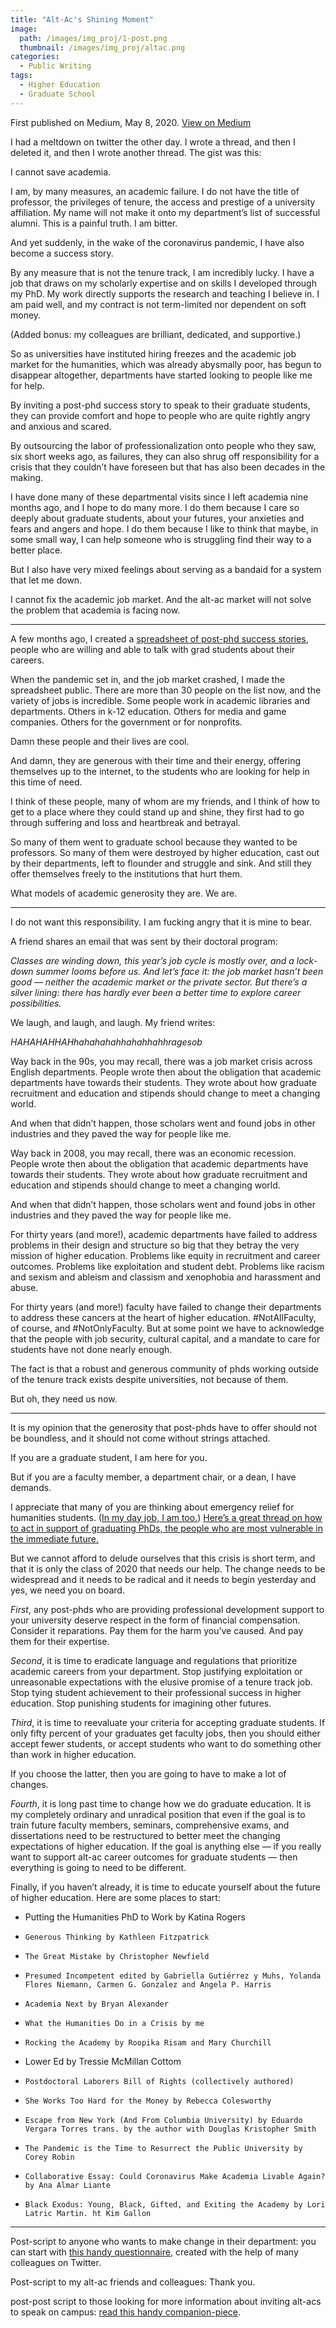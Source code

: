 ```yaml
---
title: "Alt-Ac's Shining Moment"
image: 
  path: /images/img_proj/1-post.png
  thumbnail: /images/img_proj/altac.png
categories:
  - Public Writing
tags:
  - Higher Education
  - Graduate School
---
```


First published on Medium, May 8, 2020. [View on Medium](https://halperta.medium.com/open-letter-to-my-friend-who-i-love-who-wants-to-get-a-phd-in-literature-87392dabec16)

I had a meltdown on twitter the other day. I wrote a thread, and then I deleted it, and then I wrote another thread. The gist was this:

I cannot save academia.

I am, by many measures, an academic failure. I do not have the title of professor, the privileges of tenure, the access and prestige of a university affiliation. My name will not make it onto my department’s list of successful alumni. This is a painful truth. I am bitter.

And yet suddenly, in the wake of the coronavirus pandemic, I have also become a success story.

By any measure that is not the tenure track, I am incredibly lucky. I have a job that draws on my scholarly expertise and on skills I developed through my PhD. My work directly supports the research and teaching I believe in. I am paid well, and my contract is not term-limited nor dependent on soft money.

(Added bonus: my colleagues are brilliant, dedicated, and supportive.)

So as universities have instituted hiring freezes and the academic job market for the humanities, which was already abysmally poor, has begun to disappear altogether, departments have started looking to people like me for help.

By inviting a post-phd success story to speak to their graduate students, they can provide comfort and hope to people who are quite rightly angry and anxious and scared.

By outsourcing the labor of professionalization onto people who they saw, six short weeks ago, as failures, they can also shrug off responsibility for a crisis that they couldn’t have foreseen but that has also been decades in the making.

I have done many of these departmental visits since I left academia nine months ago, and I hope to do many more. I do them because I care so deeply about graduate students, about your futures, your anxieties and fears and angers and hope. I do them because I like to think that maybe, in some small way, I can help someone who is struggling find their way to a better place.

But I also have very mixed feelings about serving as a bandaid for a system that let me down.

I cannot fix the academic job market. And the alt-ac market will not solve the problem that academia is facing now.

***

A few months ago, I created a [spreadsheet of post-phd success stories](https://hcommons.org/docs/alt-ac-support-network/), people who are willing and able to talk with grad students about their careers.

When the pandemic set in, and the job market crashed, I made the spreadsheet public. There are more than 30 people on the list now, and the variety of jobs is incredible. Some people work in academic libraries and departments. Others in k-12 education. Others for media and game companies. Others for the government or for nonprofits.

Damn these people and their lives are cool.

And damn, they are generous with their time and their energy, offering themselves up to the internet, to the students who are looking for help in this time of need.

I think of these people, many of whom are my friends, and I think of how to get to a place where they could stand up and shine, they first had to go through suffering and loss and heartbreak and betrayal.

So many of them went to graduate school because they wanted to be professors. So many of them were destroyed by higher education, cast out by their departments, left to flounder and struggle and sink. And still they offer themselves freely to the institutions that hurt them.

What models of academic generosity they are. We are.

***

I do not want this responsibility. I am fucking angry that it is mine to bear.

A friend shares an email that was sent by their doctoral program:

*Classes are winding down, this year’s job cycle is mostly over, and a lock-down summer looms before us. And let’s face it: the job market hasn’t been good — neither the academic market or the private sector. But there’s a silver lining: there has hardly ever been a better time to explore career possibilities.*

We laugh, and laugh, and laugh. My friend writes:

*HAHAHAHHAHhahahahahhahahhahhragesob*

Way back in the 90s, you may recall, there was a job market crisis across English departments. People wrote then about the obligation that academic departments have towards their students. They wrote about how graduate recruitment and education and stipends should change to meet a changing world.

And when that didn’t happen, those scholars went and found jobs in other industries and they paved the way for people like me.

Way back in 2008, you may recall, there was an economic recession. People wrote then about the obligation that academic departments have towards their students. They wrote about how graduate recruitment and education and stipends should change to meet a changing world.

And when that didn’t happen, those scholars went and found jobs in other industries and they paved the way for people like me.

For thirty years (and more!), academic departments have failed to address problems in their design and structure so big that they betray the very mission of higher education. Problems like equity in recruitment and career outcomes. Problems like exploitation and student debt. Problems like racism and sexism and ableism and classism and xenophobia and harassment and abuse.

For thirty years (and more!) faculty have failed to change their departments to address these cancers at the heart of higher education. #NotAllFaculty, of course, and #NotOnlyFaculty. But at some point we have to acknowledge that the people with job security, cultural capital, and a mandate to care for students have not done nearly enough.

The fact is that a robust and generous community of phds working outside of the tenure track exists despite universities, not because of them.

But oh, they need us now.

***

It is my opinion that the generosity that post-phds have to offer should not be boundless, and it should not come without strings attached.

If you are a graduate student, I am here for you.

But if you are a faculty member, a department chair, or a dean, I have demands.

I appreciate that many of you are thinking about emergency relief for humanities students. ([In my day job, I am too.](https://www.neh.gov/program/neh-cares-cultural-organizations)) [Here’s a great thread on how to act in support of graduating PhDs, the people who are most vulnerable in the immediate future.](https://twitter.com/megpillow/status/1258811587563044869)

But we cannot afford to delude ourselves that this crisis is short term, and that it is only the class of 2020 that needs our help. The change needs to be widespread and it needs to be radical and it needs to begin yesterday and yes, we need you on board.

*First*, any post-phds who are providing professional development support to your university deserve respect in the form of financial compensation. Consider it reparations. Pay them for the harm you’ve caused. And pay them for their expertise.

*Second*, it is time to eradicate language and regulations that prioritize academic careers from your department. Stop justifying exploitation or unreasonable expectations with the elusive promise of a tenure track job. Stop tying student achievement to their professional success in higher education. Stop punishing students for imagining other futures.

*Third*, it is time to reevaluate your criteria for accepting graduate students. If only fifty percent of your graduates get faculty jobs, then you should either accept fewer students, or accept students who want to do something other than work in higher education.

If you choose the latter, then you are going to have to make a lot of changes.

*Fourth*, it is long past time to change how we do graduate education. It is my completely ordinary and unradical position that even if the goal is to train future faculty members, seminars, comprehensive exams, and dissertations need to be restructured to better meet the changing expectations of higher education. If the goal is anything else — if you really want to support alt-ac career outcomes for graduate students — then everything is going to need to be different.

Finally, if you haven’t already, it is time to educate yourself about the future of higher education. Here are some places to start:

* Putting the Humanities PhD to Work by Katina Rogers
*     Generous Thinking by Kathleen Fitzpatrick
*     The Great Mistake by Christopher Newfield
*     Presumed Incompetent edited by Gabriella Gutiérrez y Muhs, Yolanda Flores Niemann, Carmen G. Gonzalez and Angela P. Harris
*     Academia Next by Bryan Alexander
*     What the Humanities Do in a Crisis by me
*     Rocking the Academy by Roopika Risam and Mary Churchill
*    Lower Ed by Tressie McMillan Cottom
*     Postdoctoral Laborers Bill of Rights (collectively authored)
*     She Works Too Hard for the Money by Rebecca Colesworthy
*     Escape from New York (And From Columbia University) by Eduardo Vergara Torres trans. by the author with Douglas Kristopher Smith
*     The Pandemic is the Time to Resurrect the Public University by Corey Robin
*     Collaborative Essay: Could Coronavirus Make Academia Livable Again? by Ana Almar Liante
*     Black Exodus: Young, Black, Gifted, and Exiting the Academy by Lori Latric Martin. ht Kim Gallon

***

Post-script to anyone who wants to make change in their department: you can start with [this handy questionnaire](https://docs.google.com/document/d/1XrD6NtvIvH2aKbydmXy_yPcur8PbivCslqTDKcMlbBk/edit), created with the help of many colleagues on Twitter.

Post-script to my alt-ac friends and colleagues: Thank you.

post-post script to those looking for more information about inviting alt-acs to speak on campus: [read this handy companion-piece](https://medium.com/@halperta/so-you-want-to-invite-an-alt-ac-to-speak-on-your-campus-a46da71366d0?sk=26b8d234dbc46ff9a5cf1b2adeb79ae5).